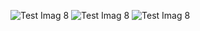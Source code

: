 
![Test Imag 8](https://github.com/mosesnova/openheart/blob/main/heart.jpg)
![Test Imag 8](https://github.com/mosesnova/openheart/blob/main/scal.jpg)
![Test Imag 8](https://github.com/mosesnova/openheart/blob/main/sur.jpg)
